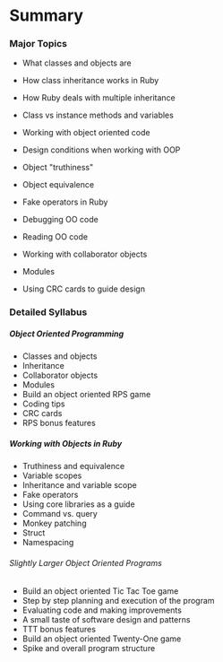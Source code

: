 # Summary

### Major Topics

* What classes and objects are

* How class inheritance works in Ruby

* How Ruby deals with multiple inheritance

* Class vs instance methods and variables

* Working with object oriented code

* Design conditions when working with OOP

* Object "truthiness"

* Object equivalence

* Fake operators in Ruby

* Debugging OO code

* Reading OO code

* Working with collaborator objects

* Modules

* Using CRC cards to guide design

  

### Detailed Syllabus

##### Object Oriented Programming

* Classes and objects
* Inheritance
* Collaborator objects
* Modules
* Build an object oriented RPS game
* Coding tips
* CRC cards
* RPS bonus features

##### Working with Objects in Ruby

* Truthiness and equivalence
* Variable scopes
* Inheritance and variable scope
* Fake operators
* Using core libraries as a guide
* Command vs. query
* Monkey patching
* Struct
* Namespacing

###### Slightly Larger Object Oriented Programs

* Build an object oriented Tic Tac Toe game
* Step by step planning and execution of the program
* Evaluating code and making improvements
* A small taste of software design and patterns
* TTT bonus features
* Build an object oriented Twenty-One game
* Spike and overall program structure